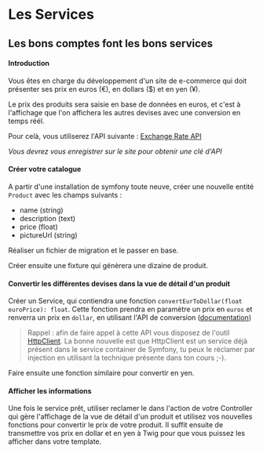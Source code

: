 # Les Services 

## Les bons comptes font les bons services

#### Introduction

Vous êtes en charge du développement d'un site de e-commerce qui doit présenter ses prix en euros (€), en dollars ($) et en yen (¥).

Le prix des produits sera saisie en base de données en euros, et c'est à l'affichage que l'on affichera les autres devises avec une conversion en temps réél.

Pour celà, vous utiliserez l'API suivante : [Exchange Rate API](https://www.exchangerate-api.com/)

*Vous devrez vous enregistrer sur le site pour obtenir une clé d'API*

#### Créer votre catalogue

A partir d'une installation de symfony toute neuve, créer une nouvelle entité `Product` avec les champs suivants :
 - name (string)
 - description (text)
 - price (float)
 - pictureUrl (string)

Réaliser un fichier de migration et le passer en base.

Créer ensuite une fixture qui génèrera une dizaine de produit.

#### Convertir les différentes devises dans la vue de détail d'un produit

Créer un Service, qui contiendra une fonction `convertEurToDollar(float euroPrice): float`. 
Cette fonction prendra en paramètre un prix en `euros` et renverra un prix en `dollar`, en utilisant l'API de conversion ([documentation](https://www.exchangerate-api.com/docs/pair-conversion-requests))

>Rappel : afin de faire appel à cette API vous disposez de l'outil [HttpClient](https://symfony.com/doc/current/http_client.html). 
La bonne nouvelle est que HttpClient est un service déjà présent dans le service container de Symfony, tu peux le réclamer par injection en utilisant la technique présente dans ton cours ;-).

Faire ensuite une fonction similaire pour convertir en yen.

#### Afficher les informations

Une fois le service prêt, utiliser reclamer le dans l'action de votre Controller qui gère l'affichage de la vue de détail d'un produit et utilisez vos nouvelles fonctions pour convertir le prix de votre produit. Il suffit ensuite de transmettre vos prix en dollar et en yen à Twig pour que vous puissez les afficher dans votre template.
